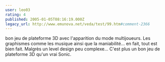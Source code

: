 ```yaml
---
user: leo03
rating: 4
published: 2005-01-05T08:16:19.000Z
legacy_url: http://www.emunova.net/veda/test/99.htm#comment-2366
---
```

bon jeu de plateforme 3D avec l'apparition du mode multijoueurs. Les graphismes comme les musique ainsi que la maniabilité... en fait, tout est bien fait. Malgrès un level design peu complexe... C'est plus un bon jeu de plateforme 3D qu'un vrai Sonic.